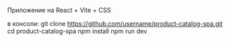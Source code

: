 Приложение на React + Vite + CSS  

в консоли:
git clone https://github.com/username/product-catalog-spa.git
cd product-catalog-spa
npm install
npm run dev

